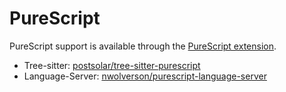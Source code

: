 # PureScript

PureScript support is available through the [PureScript extension](https://github.com/CodeOrbit-extensions/purescript).

- Tree-sitter: [postsolar/tree-sitter-purescript](https://github.com/postsolar/tree-sitter-purescript)
- Language-Server: [nwolverson/purescript-language-server](https://github.com/nwolverson/purescript-language-server)
